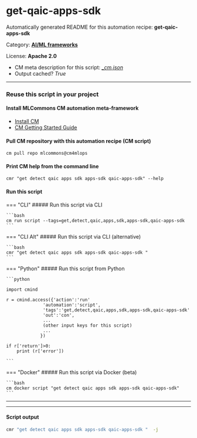 # get-qaic-apps-sdk
Automatically generated README for this automation recipe: **get-qaic-apps-sdk**

Category: **[AI/ML frameworks](..)**

License: **Apache 2.0**


* CM meta description for this script: *[_cm.json](https://github.com/mlcommons/cm4mlops/tree/main/script/get-qaic-apps-sdk/_cm.json)*
* Output cached? *True*

---
### Reuse this script in your project

#### Install MLCommons CM automation meta-framework

* [Install CM](https://docs.mlcommons.org/ck/install)
* [CM Getting Started Guide](https://docs.mlcommons.org/ck/getting-started/)

#### Pull CM repository with this automation recipe (CM script)

```cm pull repo mlcommons@cm4mlops```

#### Print CM help from the command line

````cmr "get detect qaic apps sdk apps-sdk qaic-apps-sdk" --help````

#### Run this script

=== "CLI"
    ##### Run this script via CLI

    ```bash
    cm run script --tags=get,detect,qaic,apps,sdk,apps-sdk,qaic-apps-sdk 
    ```
=== "CLI Alt"
    ##### Run this script via CLI (alternative)


    ```bash
    cmr "get detect qaic apps sdk apps-sdk qaic-apps-sdk " 
    ```

=== "Python"
    ##### Run this script from Python


    ```python

    import cmind

    r = cmind.access({'action':'run'
                  'automation':'script',
                  'tags':'get,detect,qaic,apps,sdk,apps-sdk,qaic-apps-sdk'
                  'out':'con',
                  ...
                  (other input keys for this script)
                  ...
                 })

    if r['return']>0:
        print (r['error'])

    ```


=== "Docker"
    ##### Run this script via Docker (beta)

    ```bash
    cm docker script "get detect qaic apps sdk apps-sdk qaic-apps-sdk" 
    ```
___


___
#### Script output
```bash
cmr "get detect qaic apps sdk apps-sdk qaic-apps-sdk "  -j
```